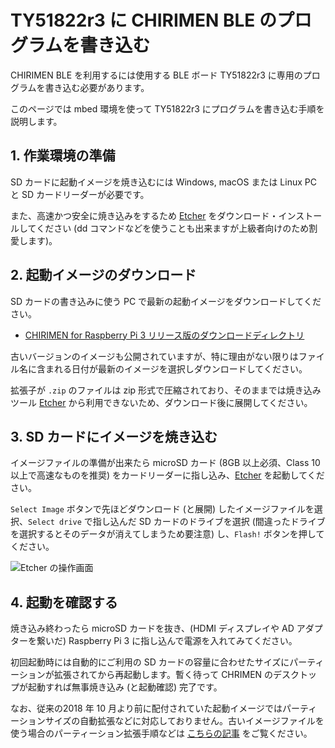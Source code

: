 # TY51822r3 に CHIRIMEN BLE のプログラムを書き込む

CHIRIMEN BLE を利用するには使用する BLE ボード TY51822r3 に専用のプログラムを書き込む必要があります。

このページでは mbed 環境を使って TY51822r3 にプログラムを書き込む手順を説明します。

## 1. 作業環境の準備

SD カードに起動イメージを焼き込むには Windows, macOS または Linux PC と SD カードリーダーが必要です。

また、高速かつ安全に焼き込みをするため [Etcher](https://etcher.io/) をダウンロード・インストールしてください (dd コマンドなどを使うことも出来ますが上級者向けのため割愛します)。

## 2. 起動イメージのダウンロード

SD カードの書き込みに使う PC で最新の起動イメージをダウンロードしてください。

* [CHIRIMEN for Raspberry Pi 3 リリース版のダウンロードディレクトリ](http://download.chirimen.org/release/raspberry_pi_3/)

古いバージョンのイメージも公開されていますが、特に理由がない限りはファイル名に含まれる日付が最新のイメージを選択しダウンロードしてください。

拡張子が `.zip` のファイルは zip 形式で圧縮されており、そのままでは焼き込みツール [Etcher](https://etcher.io/) から利用できないため、ダウンロード後に展開してください。

## 3. SD カードにイメージを焼き込む

イメージファイルの準備が出来たら microSD カード (8GB 以上必須、Class 10 以上で高速なものを推奨) をカードリーダーに指し込み、[Etcher](https://etcher.io/) を起動してください。

`Select Image` ボタンで先ほどダウンロード (と展開) したイメージファイルを選択、`Select drive` で指し込んだ SD カードのドライブを選択 (間違ったドライブを選択するとそのデータが消えてしまうため要注意) し、`Flash!` ボタンを押してください。

![Etcher の操作画面](https://etcher.io/static/screenshot.gif)

## 4. 起動を確認する

焼き込み終わったら microSD カードを抜き、(HDMI ディスプレイや AD アダプターを繋いだ) Raspberry Pi 3 に指し込んで電源を入れてみてください。

初回起動時には自動的にご利用の SD カードの容量に合わせたサイズにパーティーションが拡張されてから再起動します。暫く待って CHRIMEN のデスクトップが起動すれば無事焼き込み (と起動確認) 完了です。

なお、従来の2018 年 10 月より前に配付されていた起動イメージではパーティーションサイズの自動拡張などに対応しておりません。古いイメージファイルを使う場合のパーティーション拡張手順などは [こちらの記事](https://gist.github.com/tadfmac/527b31a463df0c9de8c30a598872344d) をご覧ください。

